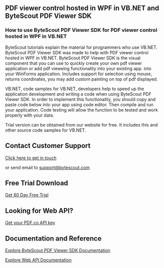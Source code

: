 ## PDF viewer control hosted in WPF in VB.NET and ByteScout PDF Viewer SDK

### How to use ByteScout PDF Viewer SDK for PDF viewer control hosted in WPF in VB.NET

ByteScout tutorials explain the material for programmers who use VB.NET. ByteScout PDF Viewer SDK was made to help with PDF viewer control hosted in WPF in VB.NET. ByteScout PDF Viewer SDK is the visual component that you can use to quickly create your own pdf viewer application or add pdf vieweing functionality into your existing app. into your WinForms application. Includes support for selection using mouse, returns coordinates, you may add custom painting on top of pdf displayed.

VB.NET, code samples for VB.NET, developers help to speed up the application development and writing a code when using ByteScout PDF Viewer SDK. In order to implement this functionality, you should copy and paste code below into your app using code editor. Then compile and run your application. Code testing will allow the function to be tested and work properly with your data.

Trial version can be obtained from our website for free. It includes this and other source code samples for VB.NET.

## Contact Customer Support

[Click here to get in touch](https://bytescout.zendesk.com/hc/en-us/requests/new?subject=ByteScout%20PDF%20Viewer%20SDK%20Question)

or send email to [support@bytescout.com](mailto:support@bytescout.com?subject=ByteScout%20PDF%20Viewer%20SDK%20Question) 

## Free Trial Download

[Get 60 Day Free Trial](https://bytescout.com/download/web-installer?utm_source=github-readme)

## Looking for Web API? 

[Get your PDF.co API key](https://pdf.co/documentation/api?utm_source=github-readme)

## Documentation and Reference

[Explore ByteScout PDF Viewer SDK Documentation](https://bytescout.com/documentation/index.html?utm_source=github-readme)

[Explore Web API Documentation](https://pdf.co/documentation/api?utm_source=github-readme)